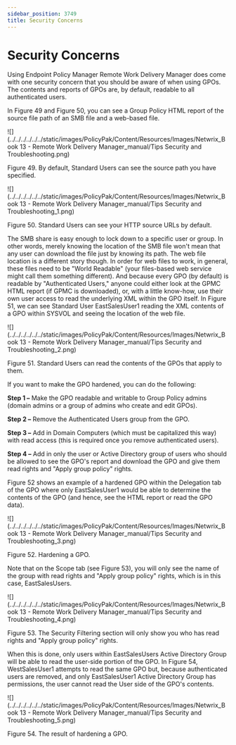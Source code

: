 ```yaml
---
sidebar_position: 3749
title: Security Concerns
---
```


# Security Concerns

Using Endpoint Policy Manager Remote Work Delivery Manager does come with one security concern that you should be aware of when using GPOs. The contents and reports of GPOs are, by default, readable to all authenticated users.

In Figure 49 and Figure 50, you can see a Group Policy HTML report of the source file path of an SMB file and a web-based file.

![](../../../../../../static/images/PolicyPak/Content/Resources/Images/Netwrix_Book 13 - Remote Work Delivery Manager_manual/Tips Security and Troubleshooting.png)

Figure 49. By default, Standard Users can see the source path you have specified.

![](../../../../../../static/images/PolicyPak/Content/Resources/Images/Netwrix_Book 13 - Remote Work Delivery Manager_manual/Tips Security and Troubleshooting_1.png)

Figure 50. Standard Users can see your HTTP source URLs by default.

The SMB share is easy enough to lock down to a specific user or group. In other words, merely knowing the location of the SMB file won't mean that any user can download the file just by knowing its path. The web file location is a different story though. In order for web files to work, in general, these files need to be "World Readable" (your files-based web service might call them something different). And because every GPO (by default) is readable by "Authenticated Users," anyone could either look at the GPMC HTML report (if GPMC is downloaded), or, with a little know-how, use their own user access to read the underlying XML within the GPO itself. In Figure 51, we can see Standard User EastSalesUser1 reading the XML contents of a GPO within SYSVOL and seeing the location of the web file.

![](../../../../../../static/images/PolicyPak/Content/Resources/Images/Netwrix_Book 13 - Remote Work Delivery Manager_manual/Tips Security and Troubleshooting_2.png)

Figure 51. Standard Users can read the contents of the GPOs that apply to them.

If you want to make the GPO hardened, you can do the following:

**Step 1 –** Make the GPO readable and writable to Group Policy admins (domain admins or a group of admins who create and edit GPOs).

**Step 2 –** Remove the Authenticated Users group from the GPO.

**Step 3 –** Add in Domain Computers (which must be capitalized this way) with read access (this is required once you remove authenticated users).

**Step 4 –** Add in only the user or Active Directory group of users who should be allowed to see the GPO's report and download the GPO and give them read rights and "Apply group policy" rights.

Figure 52 shows an example of a hardened GPO within the Delegation tab of the GPO where only EastSalesUser1 would be able to determine the contents of the GPO (and hence, see the HTML report or read the GPO data).

![](../../../../../../static/images/PolicyPak/Content/Resources/Images/Netwrix_Book 13 - Remote Work Delivery Manager_manual/Tips Security and Troubleshooting_3.png)

Figure 52. Hardening a GPO.

Note that on the Scope tab (see Figure 53), you will only see the name of the group with read rights and "Apply group policy" rights, which is in this case, EastSalesUsers.

![](../../../../../../static/images/PolicyPak/Content/Resources/Images/Netwrix_Book 13 - Remote Work Delivery Manager_manual/Tips Security and Troubleshooting_4.png)

Figure 53. The Security Filtering section will only show you who has read rights and "Apply group policy" rights.

When this is done, only users within EastSalesUsers Active Directory Group will be able to read the user-side portion of the GPO. In Figure 54, WestSalesUser1 attempts to read the same GPO but, because authenticated users are removed, and only EastSalesUser1 Active Directory Group has permissions, the user cannot read the User side of the GPO's contents.

![](../../../../../../static/images/PolicyPak/Content/Resources/Images/Netwrix_Book 13 - Remote Work Delivery Manager_manual/Tips Security and Troubleshooting_5.png)

Figure 54. The result of hardening a GPO.
